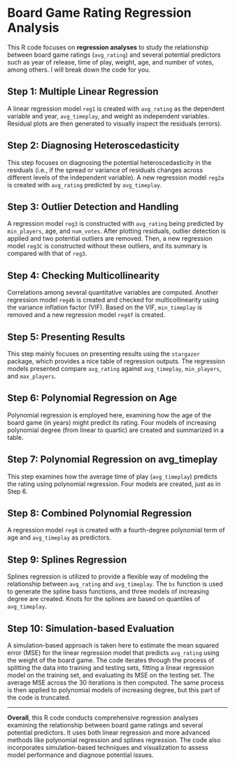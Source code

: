 # Board Game Rating Regression Analysis

This R code focuses on **regression analyses** to study the relationship between board game ratings (`avg_rating`) and several potential predictors such as year of release, time of play, weight, age, and number of votes, among others. I will break down the code for you.

## Step 1: Multiple Linear Regression
A linear regression model `reg1` is created with `avg_rating` as the dependent variable and year, `avg_timeplay`, and weight as independent variables. Residual plots are then generated to visually inspect the residuals (errors).

## Step 2: Diagnosing Heteroscedasticity
This step focuses on diagnosing the potential heteroscedasticity in the residuals (i.e., if the spread or variance of residuals changes across different levels of the independent variable). A new regression model `reg2a` is created with `avg_rating` predicted by `avg_timeplay`.

## Step 3: Outlier Detection and Handling
A regression model `reg3` is constructed with `avg_rating` being predicted by `min_players`, age, and `num_votes`. After plotting residuals, outlier detection is applied and two potential outliers are removed. Then, a new regression model `reg3C` is constructed without these outliers, and its summary is compared with that of `reg3`.

## Step 4: Checking Multicollinearity 
Correlations among several quantitative variables are computed. Another regression model `reg4b` is created and checked for multicollinearity using the variance inflation factor (VIF). Based on the VIF, `min_timeplay` is removed and a new regression model `reg4f` is created.

## Step 5: Presenting Results
This step mainly focuses on presenting results using the `stargazer` package, which provides a nice table of regression outputs. The regression models presented compare `avg_rating` against `avg_timeplay`, `min_players`, and `max_players`.

## Step 6: Polynomial Regression on Age
Polynomial regression is employed here, examining how the age of the board game (in years) might predict its rating. Four models of increasing polynomial degree (from linear to quartic) are created and summarized in a table.

## Step 7: Polynomial Regression on avg_timeplay
This step examines how the average time of play (`avg_timeplay`) predicts the rating using polynomial regression. Four models are created, just as in Step 6.

## Step 8: Combined Polynomial Regression
A regression model `reg8` is created with a fourth-degree polynomial term of age and `avg_timeplay` as predictors.

## Step 9: Splines Regression 
Splines regression is utilized to provide a flexible way of modeling the relationship between `avg_rating` and `avg_timeplay`. The `bs` function is used to generate the spline basis functions, and three models of increasing degree are created. Knots for the splines are based on quantiles of `avg_timeplay`.

## Step 10: Simulation-based Evaluation
A simulation-based approach is taken here to estimate the mean squared error (MSE) for the linear regression model that predicts `avg_rating` using the weight of the board game. The code iterates through the process of splitting the data into training and testing sets, fitting a linear regression model on the training set, and evaluating its MSE on the testing set. The average MSE across the 30 iterations is then computed. The same process is then applied to polynomial models of increasing degree, but this part of the code is truncated.

---

**Overall**, this R code conducts comprehensive regression analyses examining the relationship between board game ratings and several potential predictors. It uses both linear regression and more advanced methods like polynomial regression and splines regression. The code also incorporates simulation-based techniques and visualization to assess model performance and diagnose potential issues.
